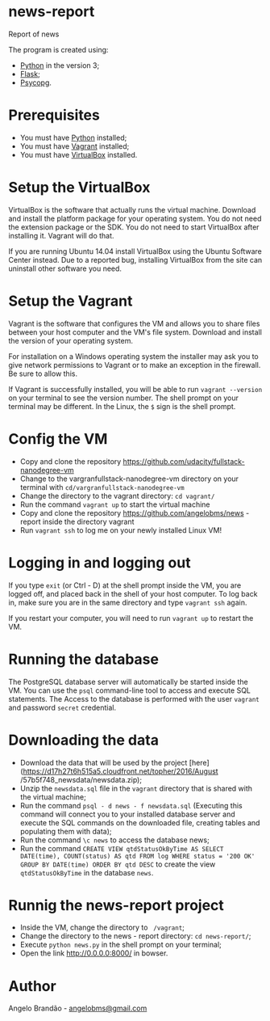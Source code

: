 # news-report
Report of news

The program is created using:
+ [Python](https://www.python.org/) in the version 3;
+ [Flask](http://flask.pocoo.org/);
+ [Psycopg](http://initd.org/psycopg/).


# Prerequisites
+ You must have [Python](https://www.python.org/downloads/) installed;
+ You must have [Vagrant](https://www.vagrantup.com/) installed;
+ You must have [VirtualBox](https://www.virtualbox.org/wiki/Downloads)
installed.


# Setup the VirtualBox
VirtualBox is the software that actually runs the virtual machine.
Download and install the platform package for your operating system.
You do not need the extension package or the SDK.
You do not need to start VirtualBox after installing it.
Vagrant will do that.

If you are running Ubuntu 14.04 install VirtualBox using the Ubuntu Software
Center instead. Due to a reported bug, installing VirtualBox from the site
can uninstall other software you need.


# Setup the Vagrant
Vagrant is the software that configures the VM and allows you to share files
between your host computer and the VM's file system. Download and install
the version of your operating system.

For installation on a Windows operating system the installer may ask you to
give network permissions to Vagrant or to make an exception in the firewall.
Be sure to allow this.

If Vagrant is successfully installed, you will be able to run
```vagrant --version``` on your terminal to see the version number.
The shell prompt on your terminal may be different. In the Linux, the
```$``` sign is the shell prompt.


# Config the VM
+ Copy and clone the repository
https://github.com/udacity/fullstack-nanodegree-vm
+ Change to the vargranfullstack-nanodegree-vm directory on your terminal
with ```cd/vargranfullstack-nanodegree-vm```
+ Change the directory to the vagrant directory: ```cd vagrant/ ```
+ Run the command ```vagrant up``` to start the virtual machine
+ Copy and clone the repository https://github.com/angelobms/news - report
inside the directory vagrant
+ Run ```vagrant ssh``` to log me on your newly installed Linux VM!


# Logging in and logging out
If you type ```exit``` (or Ctrl - D) at the shell prompt inside the VM, you
are logged off, and placed back in the shell of your host computer. To log
back in, make sure you are in the same directory and type ```vagrant ssh```
again.

If you restart your computer, you will need to run ```vagrant up``` to
restart the VM.


# Running the database
The PostgreSQL database server will automatically be started inside the VM.
You can use the ```psql``` command-line tool to access and execute SQL
statements. The Access to the database is performed with the user
```vagrant``` and password ```secret``` credential.


# Downloading the data
+ Download the data that will be used by the project
[here](https://d17h27t6h515a5.cloudfront.net/topher/2016/August
/57b5f748_newsdata/newsdata.zip);
+ Unzip the ```newsdata.sql``` file in the ```vagrant``` directory
that is shared with the virtual machine;
+ Run the command ```psql - d news - f newsdata.sql```
(Executing this command will connect you to your installed database server
and execute the SQL commands on the downloaded file, creating tables and
populating them with data);
+ Run the command ```\c news``` to access the database news;
+ Run the command ```CREATE VIEW qtdStatusOkByTime AS SELECT DATE(time),
COUNT(status) AS qtd FROM log WHERE status = '200 OK' GROUP BY DATE(time)
ORDER BY qtd DESC``` to create the view ```qtdStatusOkByTime```
in the database ```news```.

# Runnig the news-report project

+ Inside the VM, change the directory to ``` /vagrant```;
+ Change the directory to the news - report directory: ```cd news-report/```;
+ Execute ```python news.py``` in the shell prompt on your terminal;
+ Open the link http://0.0.0.0:8000/ in bowser.


# Author
Angelo Brandão - angelobms@gmail.com
